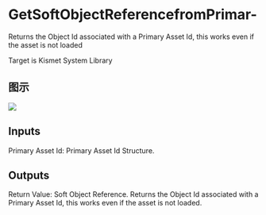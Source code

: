 # GetSoftObjectReferencefromPrimar-

Returns the Object Id associated with a Primary Asset Id, this works even if the asset is not loaded

Target is Kismet System Library

## 图示

![]($-20221218-18001408.png)

## Inputs

Primary Asset Id: Primary Asset Id Structure.  

## Outputs

Return Value: Soft Object Reference. Returns the Object Id associated with a Primary Asset Id, this works even if the asset is not loaded.

